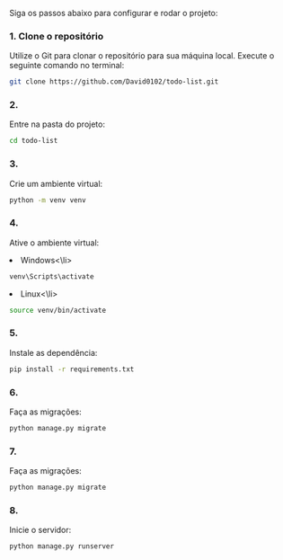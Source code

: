 Siga os passos abaixo para configurar e rodar o projeto:

### 1. Clone o repositório

Utilize o Git para clonar o repositório para sua máquina local. Execute o seguinte comando no terminal:

```bash
git clone https://github.com/David0102/todo-list.git
```

### 2. 

Entre na pasta do projeto:

```bash
cd todo-list
```

### 3. 

Crie um ambiente virtual:

```bash
python -m venv venv
```

### 4. 

Ative o ambiente virtual:

<li>Windows<\li>
  
```bash
venv\Scripts\activate

```
<li>Linux<\li>
  
```bash
source venv/bin/activate
```

### 5. 

Instale as dependência:

```bash
pip install -r requirements.txt
```

### 6. 

 Faça as migrações:

```bash
python manage.py migrate
```

### 7. 

 Faça as migrações:

```bash
python manage.py migrate
```

### 8. 

 Inicie o servidor:

```bash
python manage.py runserver

```


